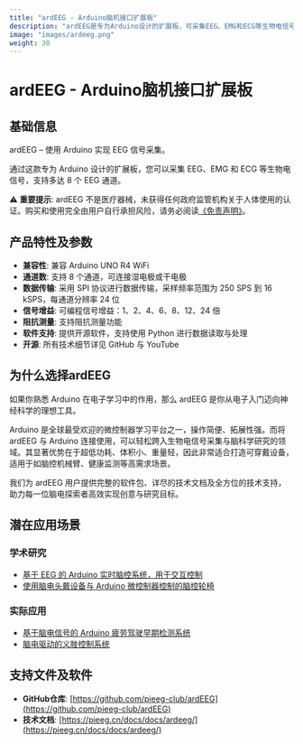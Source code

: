 ```yaml
---
title: "ardEEG - Arduino脑机接口扩展板"
description: "ardEEG是专为Arduino设计的扩展板，可采集EEG、EMG和ECG等生物电信号，支持多达8个EEG通道"
image: "images/ardeeg.png"
weight: 30
---
```


# ardEEG - Arduino脑机接口扩展板

## 基础信息

ardEEG – 使用 Arduino 实现 EEG 信号采集。

通过这款专为 Arduino 设计的扩展板，您可以采集 EEG、EMG 和 ECG 等生物电信号，支持多达 8 个 EEG 通道。

⚠️ **重要提示**: ardEEG 不是医疗器械，未获得任何政府监管机构关于人体使用的认证。购买和使用完全由用户自行承担风险，请务必阅读[《免责声明》](/disclaimer/)。

## 产品特性及参数

- **兼容性**: 兼容 Arduino UNO R4 WiFi
- **通道数**: 支持 8 个通道，可连接湿电极或干电极
- **数据传输**: 采用 SPI 协议进行数据传输，采样频率范围为 250 SPS 到 16 kSPS，每通道分辨率 24 位
- **信号增益**: 可编程信号增益：1、2、4、6、8、12、24 倍
- **阻抗测量**: 支持阻抗测量功能
- **软件支持**: 提供开源软件，支持使用 Python 进行数据读取与处理
- **开源**: 所有技术细节详见 GitHub 与 YouTube

## 为什么选择ardEEG

如果你熟悉 Arduino 在电子学习中的作用，那么 ardEEG 是你从电子入门迈向神经科学的理想工具。

Arduino 是全球最受欢迎的微控制器学习平台之一，操作简便、拓展性强。而将 ardEEG 与 Arduino 连接使用，可以轻松跨入生物电信号采集与脑科学研究的领域。其显著优势在于超低功耗、体积小、重量轻，因此非常适合打造可穿戴设备，适用于如脑控机械臂、健康监测等高需求场景。

我们为 ardEEG 用户提供完整的软件包、详尽的技术文档及全方位的技术支持，助力每一位脑电探索者高效实现创意与研究目标。

## 潜在应用场景

### 学术研究
- [基于 EEG 的 Arduino 实时脑控系统，用于交互控制](https://www.sciencedirect.com/science/article/pii/S1877050917319919)
- [使用脑电头戴设备与 Arduino 微控制器控制的脑控轮椅](https://ieeexplore.ieee.org/abstract/document/7095887)

### 实际应用
- [基于脑电信号的 Arduino 疲劳驾驶早期检测系统](https://d1wqtxts1xzle7.cloudfront.net/64492028/ijatcse200922020-libre.pdf)
- [脑电驱动的义肢控制系统](https://ieeexplore.ieee.org/abstract/document/7746219)

## 支持文件及软件

- **GitHub仓库**: [https://github.com/pieeg-club/ardEEG](https://github.com/pieeg-club/ardEEG)
- **技术文档**: [https://pieeg.cn/docs/docs/ardeeg/](https://pieeg.cn/docs/docs/ardeeg/)

 
